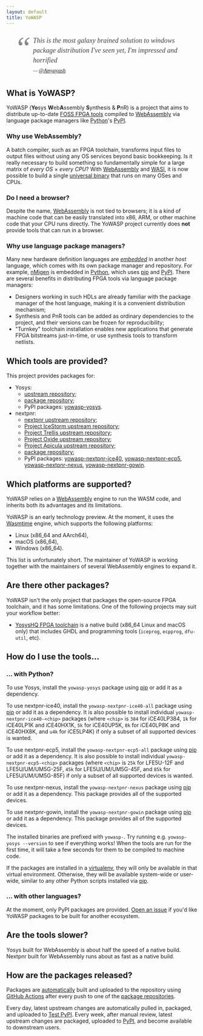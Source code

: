 ```yaml
---
layout: default
title: YoWASP
---
```


<style type="text/css">
blockquote {
  position: relative;
  padding: 0.35em 0px 0.35em 40px;
  line-height: 1.45;
  font-family: Georgia, serif;
  font-size: 18px;
  font-style: italic;
  color: #444;
  border: none;
}

blockquote:before {
  display: block;
  position: absolute;
  left: -20px;
  top: -20px;
  padding-left: 10px;
  content: "\201C";
  font-size: 80px;
  color: #888;
}

blockquote cite {
  display: block;
  margin-top: 5px;
  font-size: 14px;
}

blockquote cite:before {
  content: "\2014 \2009";
}
</style>
<blockquote>
This is the most galaxy brained solution to windows package distribution I've seen yet, I'm impressed and horrified
<cite><a href="https://twitter.com/Amyayash">@Amyayash</a><!-- https://twitter.com/Amyayash/status/1320142568433340417 --></cite>
</blockquote>

## What is YoWASP?

YoWASP (**Yo**sys **W**eb**A**ssembly **S**ynthesis & **P**nR) is a project that aims to distribute up-to-date [FOSS FPGA tools][yosyshq] compiled to [WebAssembly][] via language package managers like [Python][]'s [PyPI][].

[yosyshq]: https://github.com/YosysHQ/
[webassembly]: https://webassembly.org/
[python]: https://python.org/
[pypi]: https://pypi.org/

### Why use WebAssembly?

A batch compiler, such as an FPGA toolchain, transforms input files to output files without using any OS services beyond basic bookkeeping. Is it really necessary to build something so fundamentally simple for a large matrix of *every OS* × *every CPU*? With [WebAssembly][] and [WASI][], it is now possible to build a single [universal binary][universal] that runs on many OSes and CPUs.

[wasi]: https://wasi.dev/
[universal]: https://kripken.github.io/talks/2020/universal.html

### Do I need a browser?

Despite the name, [WebAssembly][] is not tied to browsers; it is a kind of machine code that can be easily translated into x86, ARM, or other machine code that your CPU runs directly. The YoWASP project currently does **not** provide tools that can run in a browser.

### Why use language package managers?

Many new hardware definition languages are *[embedded][edsl]* in another *host* language, which comes with its own package manager and repository. For example, [nMigen][] is embedded in [Python][], which uses [pip][] and [PyPI][]. There are several benefits in distributing FPGA tools via language package managers:
  * Designers working in such HDLs are already familiar with the package manager of the host language, making it is a convenient distribution mechanism;
  * Synthesis and PnR tools can be added as ordinary dependencies to the project, and their versions can be frozen for reproducibility;
  * "Turnkey" toolchain installation enables new applications that generate FPGA bitstreams just-in-time, or use synthesis tools to transform netlists.

[edsl]: https://en.wikipedia.org/wiki/eDSL
[nmigen]: https://github.com/nmigen/nmigen
[pip]: https://pip.pypa.io/

## Which tools are provided?

This project provides packages for:

  * Yosys:
    * [upstream repository][yosys];
    * [package repository][yosys-pkg];
    * PyPI packages: [yowasp-yosys][].
  * nextpnr:
    * [nextpnr upstream repository][nextpnr];
    * [Project IceStorm upstream repository][icestorm];
    * [Project Trellis upstream repository][trellis];
    * [Project Oxide upstream repository][oxide];
    * [Project Apicula upstream repository][apicula];
    * [package repository][nextpnr-pkg];
    * PyPI packages: [yowasp-nextpnr-ice40][], [yowasp-nextpnr-ecp5][], [yowasp-nextpnr-nexus][], [yowasp-nextpnr-gowin][].

[yosys]: http://www.clifford.at/yosys
[nextpnr]: https://github.com/YosysHQ/nextpnr/
[icestorm]: https://github.com/YosysHQ/icestorm/
[trellis]: https://github.com/YosysHQ/prjtrellis/
[oxide]: https://github.com/gatecat/prjoxide
[apicula]: https://github.com/YosysHQ/apicula

[yosys-pkg]: https://github.com/YoWASP/yosys
[nextpnr-pkg]: https://github.com/YoWASP/nextpnr

[yowasp-yosys]: https://pypi.org/project/yowasp-yosys/
[yowasp-nextpnr-ice40]: https://pypi.org/project/yowasp-nextpnr-ice40/
[yowasp-nextpnr-ecp5]: https://pypi.org/project/yowasp-nextpnr-ecp5/
[yowasp-nextpnr-nexus]: https://pypi.org/project/yowasp-nextpnr-nexus/
[yowasp-nextpnr-gowin]: https://pypi.org/project/yowasp-nextpnr-gowin/

## Which platforms are supported?

YoWASP relies on a [WebAssembly][] engine to run the WASM code, and inherits both its advantages and its limitations.

YoWASP is an early technology preview. At the moment, it uses the [Wasmtime][] engine, which supports the following platforms:

  * Linux (x86_64 and AArch64),
  * macOS (x86_64),
  * Windows (x86_64).

This list is unfortunately short. The maintainer of YoWASP is working together with the maintainers of several WebAssembly engines to expand it.

[wasmtime]: http://wasmtime.dev/
[wasmer]: https://wasmer.io/

## Are there other packages?

YoWASP isn't the only project that packages the open-source FPGA toolchain, and it has some limitations. One of the following projects may suit your workflow better:

  * [YosysHQ FPGA toolchain][hqtools] is a native build (x86_64 Linux and macOS only) that includes GHDL and programming tools (`iceprog`, `ecpprog`, `dfu-util`, etc).

[hqtools]: https://github.com/YosysHQ/fpga-toolchain

## How do I use the tools...

### ... with Python?

To use Yosys, install the `yowasp-yosys` package using [pip][] or add it as a dependency.

To use nextpnr-ice40, install the `yowasp-nextpnr-ice40-all` package using [pip][] or add it as a dependency. It is also possible to install individual `yowasp-nextpnr-ice40-<chip>` packages (where `<chip>` is `384` for iCE40LP384, `1k` for iCE40LP1K and iCE40HX1K, `5k` for iCE40UP5K, `8k` for iCE40LP8K and iCE40HX8K, and `u4k` for iCE5LP4K) if only a subset of all supported devices is wanted.

To use nextpnr-ecp5, install the `yowasp-nextpnr-ecp5-all` package using [pip][] or add it as a dependency. It is also possible to install individual `yowasp-nextpnr-ecp5-<chip>` packages (where `<chip>` is `25k` for LFE5U-12F and LFE5U/UM/UM5G-25F, `45k` for LFE5U/UM/UM5G-45F, and `85k` for LFE5U/UM/UM5G-85F) if only a subset of all supported devices is wanted.
  
To use nextpnr-nexus, install the `yowasp-nextpnr-nexus` package using [pip] or add it as a dependency. This package provides all of the supported devices.

To use nextpnr-gowin, install the `yowasp-nextpnr-gowin` package using [pip] or add it as a dependency. This package provides all of the supported devices.

The installed binaries are prefixed with `yowasp-`. Try running e.g. `yowasp-yosys --version` to see if everything works! When the tools are run for the first time, it will take a few seconds for them to be compiled to machine code.

If the packages are installed in a [virtualenv][], they will only be available in that virtual environment. Otherwise, they will be available system-wide or user-wide, similar to any other Python scripts installed via [pip][].

[virtualenv]: https://virtualenv.pypa.io/

### ... with other languages?

At the moment, only PyPI packages are provided. [Open an issue][issue] if you'd like YoWASP packages to be built for another ecosystem.

[issue]: https://github.com/YoWASP/yowasp.github.io/issues

## Are the tools slower?

Yosys built for WebAssembly is about half the speed of a native build. Nextpnr built for WebAssembly runs about as fast as a native build.

## How are the packages released?

Packages are [automatically](/maintaining) built and uploaded to the repository using [GitHub Actions][actions] after every push to one of the [package repositories][pkgrepos].

Every day, latest upstream changes are automatically pulled in, packaged, and uploaded to [Test PyPI][]. Every week, after manual review, latest upstream changes are packaged, uploaded to [PyPI][], and become available to downstream users.

[actions]: https://github.com/features/actions
[pkgrepos]: https://github.com/YoWASP
[test pypi]: https://test.pypi.org/
